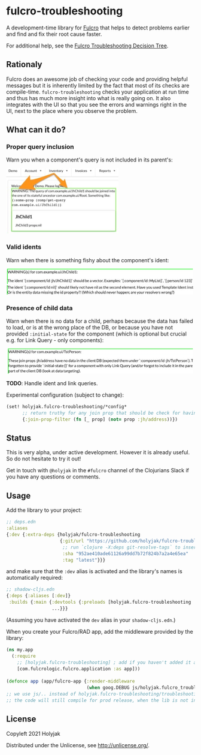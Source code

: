 # fulcro-troubleshooting

A development-time library for [Fulcro](https://fulcro.fulcrologic.com/) that helps to detect problems earlier and find and fix their root cause faster.

For additional help, see the [Fulcro Troubleshooting Decision Tree](https://blog.jakubholy.net/2020/troubleshooting-fulcro/).

## Rationaly

Fulcro does an awesome job of checking your code and providing helpful messages but it is inherently limited by the fact that most of its checks are compile-time. `fulcro-troubleshooting` checks your application at run time and thus has much more insight into what is really going on. It also integrates with the UI so that you see the errors and warnings right in the UI, next to the place where you observe the problem.

## What can it do?

### Proper query inclusion

Warn you when a component's query is not included in its parent's:

![demo missing join](doc/demo-missing-join.jpg)

### Valid idents

Warn when there is something fishy about the component's ident:

![demo bad ident - map](doc/demo-bad-ident-map.jpg)
![demo bad ident - nil](doc/demo-bad-ident-nil.jpg)

### Presence of child data

Warn when there is no data for a child, perhaps because the data has failed to load, or is at the wrong place of the DB, or because you have not provided `:initial-state` for the component (which is optional but crucial e.g. for Link Query - only components):

![demo missing join data](doc/demo-missing-join-data.jpg)

**TODO**: Handle ident and link queries.

Experimental configuration (subject to change):

```clojure
(set! holyjak.fulcro-troubleshooting/*config*
      ;; return truthy for any join prop that should be check for having non-nil data in the props:
      {:join-prop-filter (fn [_ prop] (not= prop :jh/address))})
```

## Status

This is very alpha, under active development. However it is already useful. So do not hesitate to try it out!

Get in touch with `@holyjak` in the `#fulcro` channel of the Clojurians Slack if you have any questions or comments.

## Usage

Add the library to your project:

```clojure
;; deps.edn
:aliases
{:dev {:extra-deps {holyjak/fulcro-troubleshooting
                    {:git/url "https://github.com/holyjak/fulcro-troubleshooting"
                     ;; run `clojure -X:deps git-resolve-tags` to insert the correct :sha
                     :sha "952ae410ade61126a99dd7b72f824b7a2a4e65ea"
                     :tag "latest"}}}
```

and make sure that the `:dev` alias is activated and the library's names is automatically required:

```clojure
;; shadow-cljs.edn
{:deps {:aliases [:dev]}
 :builds {:main {:devtools {:preloads [holyjak.fulcro-troubleshooting ...] ...}
                 ...}}}
```

(Assuming you have activated the `dev` alias in your `shadow-cljs.edn`.)

When you create your Fulcro/RAD app, add the middleware provided by the library:

```clojure
(ns my.app
  (:require
    ;; [holyjak.fulcro-troubleshooting] ; add if you haven't added it as :preload
    [com.fulcrologic.fulcro.application :as app]))

(defonce app (app/fulcro-app {:render-middleware 
                              (when goog.DEBUG js/holyjak.fulcro_troubleshooting.troubleshooting_render_middleware)}))
;; we use js/.. instead of holyjak.fulcro-troubleshooting/troubleshooting-render-middleware so that
;; the code will still compile for prod release, when the lib is not included
```

## License

Copyleft 2021 Holyjak

Distributed under the Unlicense, see http://unlicense.org/.
